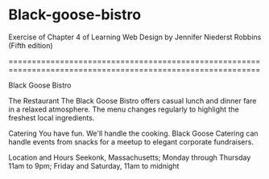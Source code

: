 # Black-goose-bistro
Exercise of Chapter 4 of Learning Web Design by Jennifer Niederst Robbins (Fifth edition)  

============================================================================================================

Black Goose Bistro

The Restaurant
The Black Goose Bistro offers casual lunch and dinner fare in a relaxed atmosphere. The menu changes regularly to highlight the freshest local ingredients.

Catering
You have fun. We'll handle the cooking. Black Goose Catering can handle events from snacks for a meetup to elegant corporate fundraisers.

Location and Hours
Seekonk, Massachusetts;
Monday through Thursday 11am to 9pm; Friday and Saturday, 11am to midnight
  
